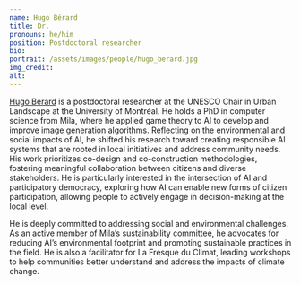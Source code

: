 ```yaml
---
name: Hugo Bérard
title: Dr.
pronouns: he/him
position: Postdoctoral researcher
bio:
portrait: /assets/images/people/hugo_berard.jpg
img_credit:
alt:
---
```

[Hugo Berard](hugo.berard@umontreal.ca) is a postdoctoral researcher at the UNESCO Chair in Urban Landscape at the University of Montréal. He holds a PhD in computer science from Mila, where he applied game theory to AI to develop and improve image generation algorithms. Reflecting on the environmental and social impacts of AI, he shifted his research toward creating responsible AI systems that are rooted in local initiatives and address community needs. His work prioritizes co-design and co-construction methodologies, fostering meaningful collaboration between citizens and diverse stakeholders. He is particularly interested in the intersection of AI and participatory democracy, exploring how AI can enable new forms of citizen participation, allowing people to actively engage in decision-making at the local level.

He is deeply committed to addressing social and environmental challenges. As an active member of Mila’s sustainability committee, he advocates for reducing AI’s environmental footprint and promoting sustainable practices in the field. He is also a facilitator for La Fresque du Climat, leading workshops to help communities better understand and address the impacts of climate change.


